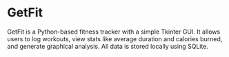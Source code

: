 # GetFit
GetFit is a Python-based fitness tracker with a simple Tkinter GUI. It allows users to log workouts, view stats like average duration and calories burned, and generate graphical analysis. All data is stored locally using SQLite.
